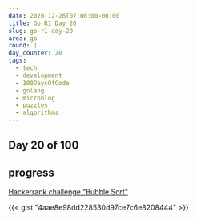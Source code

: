 ```yaml
---
date: 2020-12-26T07:00:00-06:00
title: Go R1 Day 20
slug: go-r1-day-20
area: go
round: 1
day_counter: 20
tags:
  - tech
  - development
  - 100DaysOfCode
  - golang
  - microblog
  - puzzles
  - algorithms
---
```


## Day 20 of 100

## progress

[Hackerrank challenge "Bubble Sort"](https://www.hackerrank.com/challenges/ctci-bubble-sort/problem)

{{< gist "4aae8e98dd228530d97ce7c6e8208444" >}}
